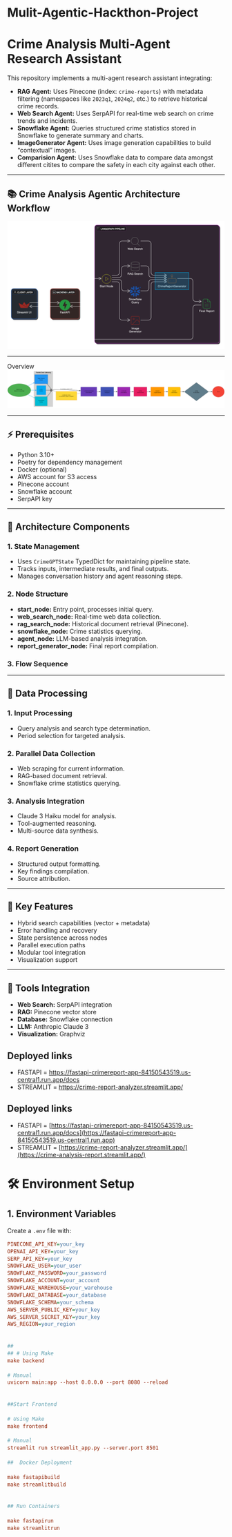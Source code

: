 # Mulit-Agentic-Hackthon-Project
# Crime Analysis Multi-Agent Research Assistant

This repository implements a multi-agent research assistant integrating:

- **RAG Agent:** Uses Pinecone (index: `crime-reports`) with metadata filtering (namespaces like `2023q1`, `2024q2`, etc.) to retrieve historical crime records.
- **Web Search Agent:** Uses SerpAPI for real-time web search on crime trends and incidents.
- **Snowflake Agent:** Queries structured crime statistics stored in Snowflake to generate summary and charts.
- **ImageGenerator Agent:** Uses image generation capabilities to build “contextual” images.
- **Comparision Agent:** Uses Snowflake data to compare data amongst different citites to compare the safety in each city against each other.

---

## 📚 Crime Analysis Agentic Architecture Workflow
![alt text](diagram-export-4-1-2025-12_15_36-AM.png)

---
Overview
![alt text](crime_analysis_langgraph.png)

---

## ⚡️ Prerequisites

- Python 3.10+
- Poetry for dependency management
- Docker (optional)
- AWS account for S3 access
- Pinecone account
- Snowflake account
- SerpAPI key

---

## 🧠 Architecture Components
### 1. State Management
- Uses `CrimeGPTState` TypedDict for maintaining pipeline state.
- Tracks inputs, intermediate results, and final outputs.
- Manages conversation history and agent reasoning steps.

### 2. Node Structure
- **start_node:** Entry point, processes initial query.
- **web_search_node:** Real-time web data collection.
- **rag_search_node:** Historical document retrieval (Pinecone).
- **snowflake_node:** Crime statistics querying.
- **agent_node:** LLM-based analysis integration.
- **report_generator_node:** Final report compilation.

### 3. Flow Sequence

---

## 🔄 Data Processing
### 1. Input Processing
- Query analysis and search type determination.
- Period selection for targeted analysis.

### 2. Parallel Data Collection
- Web scraping for current information.
- RAG-based document retrieval.
- Snowflake crime statistics querying.

### 3. Analysis Integration
- Claude 3 Haiku model for analysis.
- Tool-augmented reasoning.
- Multi-source data synthesis.

### 4. Report Generation
- Structured output formatting.
- Key findings compilation.
- Source attribution.

---

## 🚀 Key Features
- Hybrid search capabilities (vector + metadata)
- Error handling and recovery
- State persistence across nodes
- Parallel execution paths
- Modular tool integration
- Visualization support

---

## 🔧 Tools Integration
- **Web Search:** SerpAPI integration
- **RAG:** Pinecone vector store
- **Database:** Snowflake connection
- **LLM:** Anthropic Claude 3
- **Visualization:** Graphviz
## Deployed links 
- FASTAPI  = https://fastapi-crimereport-app-84150543519.us-central1.run.app/docs
- STREAMLIT = https://crime-report-analyzer.streamlit.app/

## Deployed links 
- FASTAPI  = [https://fastapi-crimereport-app-84150543519.us-central1.run.app/docs](https://fastapi-crimereport-app-84150543519.us-central1.run.app)
- STREAMLIT = [https://crime-report-analyzer.streamlit.app/](https://crime-analysis-report.streamlit.app/)

# 🛠️ Environment Setup

## 1. Environment Variables
Create a `.env` file with:
```ini
PINECONE_API_KEY=your_key
OPENAI_API_KEY=your_key
SERP_API_KEY=your_key
SNOWFLAKE_USER=your_user
SNOWFLAKE_PASSWORD=your_password
SNOWFLAKE_ACCOUNT=your_account
SNOWFLAKE_WAREHOUSE=your_warehouse
SNOWFLAKE_DATABASE=your_database
SNOWFLAKE_SCHEMA=your_schema
AWS_SERVER_PUBLIC_KEY=your_key
AWS_SERVER_SECRET_KEY=your_key
AWS_REGION=your_region
 

## 
## # Using Make
make backend

# Manual
uvicorn main:app --host 0.0.0.0 --port 8080 --reload


##Start Frontend

# Using Make
make frontend

# Manual
streamlit run streamlit_app.py --server.port 8501

##  Docker Deployment

make fastapibuild
make streamlitbuild


## Run Containers

make fastapirun
make streamlitrun
